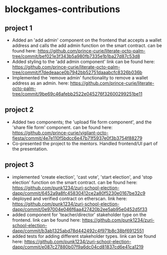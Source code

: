 # blockgames-contributions

project 1
----------

- Added an 'add admin' component on the frontend that accepts a wallet address and calls the add admin function on the smart contract. can be found here: https://github.com/prince-curie/literate-octo-palm-tree/commit/bef021e3f343b5a980fb7335e1b1ba27d87c53d8 
- Added styling to the 'add admin component' link can be found here: https://github.com/prince-curie/literate-octo-palm-tree/commit/f7dedeaace0b7942bb52751daaabcfc8326b036b
- Implemented the 'remove admin' functionality to remove a wallet address as an admin. here: https://github.com/prince-curie/literate-octo-palm-tree/commit/9be69c46afebb2522e045276f32600299251be11


project 2
----------

- Added two components; the 'upload file form component', and the 'share file form' component. can be found here: https://github.com/prince-curie/vigilant-octo-fiesta/commit/4e7e110f5bdcc6e47b71f5937e0f3b3754f88279
- Co-presented the project to the mentors. Handled frontend/UI part of the presentation. 


project 3
----------

- implemented 'create election', 'cast vote', 'start election', and 'stop election' function on the smart contract. can be found here: https://github.com/punk1234/zuri-school-election-dapp/commit/6452a9a8fc45830412ce2a80f5230e0167be32c9
- deployed and verified contract on etherscan. link here: https://github.com/punk1234/zuri-school-election-dapp/commit/0e97004e046f6aa427420b2ee5ab95e0452d5f33
- added component for 'teacher/director' stakeholder type on the frontend. link can be found here: https://github.com/punk1234/zuri-school-election-dapp/commit/b3ab1325abd78d442492c4f971b8c38bf6912551
- added tests for adding different stakeholder types. link can be found here: https://github.com/punk1234/zuri-school-election-dapp/commit/e087c27880b07f9a6dc04cd81837cd6e41ca1219

